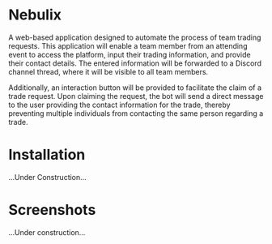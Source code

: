 # Nebulix
A web-based application designed to automate the process of team trading requests. This application will enable a team member from an attending event to access the platform, input their trading information, and provide their contact details. The entered information will be forwarded to a Discord channel thread, where it will be visible to all team members.

Additionally, an interaction button will be provided to facilitate the claim of a trade request. Upon claiming the request, the bot will send a direct message to the user providing the contact information for the trade, thereby preventing multiple individuals from contacting the same person regarding a trade. 

# Installation
...Under Construction...

# Screenshots
...Under construction...
